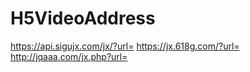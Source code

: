 # H5VideoAddress

  https://api.sigujx.com/jx/?url=
  https://jx.618g.com/?url=
  http://jqaaa.com/jx.php?url=
